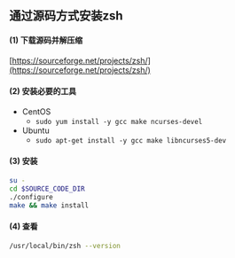 ## 通过源码方式安装zsh

#### (1) 下载源码并解压缩

[https://sourceforge.net/projects/zsh/](https://sourceforge.net/projects/zsh/)

#### (2) 安装必要的工具

* CentOS
    * `sudo yum install -y gcc make ncurses-devel`
* Ubuntu
    * `sudo apt-get install -y gcc make libncurses5-dev`
    
#### (3) 安装

```bash
su -
cd $SOURCE_CODE_DIR
./configure
make && make install
```

#### (4) 查看

```bash
/usr/local/bin/zsh --version
```
